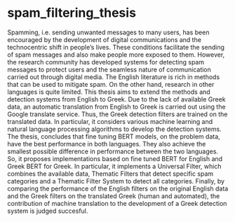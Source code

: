 # spam_filtering_thesis

Spamming, i.e. sending unwanted messages to many users, has been encouraged by the development of digital communications and the technocentric shift in people’s lives. These conditions facilitate the sending of spam messages and also make people more exposed to them. However, the research community has developed systems for detecting spam messages to protect users and the seamless nature of communication carried out through digital media. The English literature is rich in methods that can be used to mitigate spam. On the other hand, research in other languages is quite limited. This thesis aims to extend the methods and detection systems from English to Greek. Due to the lack of available Greek data, an automatic translation from English to Greek is carried out using the Google translate service. Thus, the Greek detection filters are trained on the translated data. In particular, it considers various machine learning and natural language processing algorithms to develop the detection systems. The thesis, concludes that fine tuning BERT models, on the problem data, have the best performance in both languages. They also achieve the smallest possible difference in performance between the two languages. So, it proposes implementations based on fine tuned BERT for English and Greek BERT for Greek. In particular, it implements a Universal Filter, which combines the available data, Thematic Filters that detect specific spam categories and a Thematic Filter System to detect all categories. Finally, by comparing the performance of the English filters on the original English data and the Greek filters on the translated Greek (human and automated), the contribution of machine translation to the development of a Greek detection system is judged succesful.
